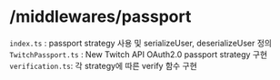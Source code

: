 # /middlewares/passport

`index.ts` : passport strategy 사용 및 serializeUser, deserializeUser 정의
`TwitchPassport.ts` : New Twitch API OAuth2.0 passport strategy 구현
`verification.ts`: 각 strategy에 따른 verify 함수 구현
